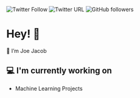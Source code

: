 ![Twitter Follow](https://img.shields.io/twitter/follow/taurean_joe?color=blue&label=Profile%20&logo=twitter&style=for-the-badge)
![Twitter URL](https://img.shields.io/twitter/url?color=orange&label=Linkedin&logo=linkedin&style=for-the-badge&url=https%3A%2F%2Fwww.linkedin.com%2Fin%2Fdonjoejacob%2F)
![GitHub followers](https://img.shields.io/github/followers/taureanjoe?label=Follow&logo=github&style=for-the-badge)

# Hey! 👋 

👀 I’m Joe Jacob


## 💻 I'm currently working on
* Machine Learning Projects


<!---
taureanjoe/taureanjoe is a ✨ special ✨ repository because its `README.md` (this file) appears on your GitHub profile.
You can click the Preview link to take a look at your changes.
--->
